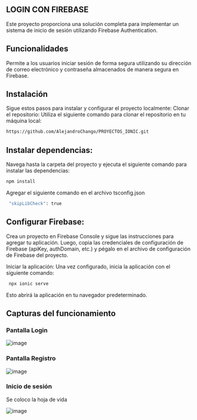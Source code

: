 ## LOGIN CON FIREBASE
Este proyecto proporciona una solución completa para implementar un sistema de inicio de sesión  utilizando Firebase Authentication.

## Funcionalidades
 Permite a los usuarios iniciar sesión de forma segura utilizando su dirección de correo electrónico y contraseña almacenados de manera segura en Firebase.

## Instalación
Sigue estos pasos para instalar y configurar el proyecto localmente:
Clonar el repositorio: Utiliza el siguiente comando para clonar el repositorio en tu máquina local:

```bash
https://github.com/AlejandroChango/PROYECTOS_IONIC.git
```
## Instalar dependencias:
Navega hasta la carpeta del proyecto y ejecuta el siguiente comando para instalar las dependencias:

```bash
npm install
```
Agregar el siguiente comando en el archivo tsconfig.json
```bash
 "skipLibCheck": true
```
## Configurar Firebase:
Crea un proyecto en Firebase Console y sigue las instrucciones para agregar tu aplicación. Luego, copia las credenciales de configuración de Firebase (apiKey, authDomain, etc.) y pégalo en el archivo de configuración de Firebase del proyecto.

Iniciar la aplicación: Una vez configurado, inicia la aplicación con el siguiente comando:

``` bash
 npx ionic serve
```
Esto abrirá la aplicación en tu navegador predeterminado.

## Capturas del funcionamiento

### Pantalla Login
![image](https://github.com/AlejandroChango/PROYECTOS_IONIC/assets/23177104/0e74efb3-884d-4b84-bb47-242a7d021bf6)

### Pantalla Registro

![image](https://github.com/AlejandroChango/PROYECTOS_IONIC/assets/23177104/8cc3bf47-6ba8-4434-b92b-4f655048330d)


### Inicio de sesión
Se coloco la hoja de vida

![image](https://github.com/AlejandroChango/PROYECTOS_IONIC/assets/23177104/d891ed42-1077-45be-9766-f0f8a78cc8fe)

